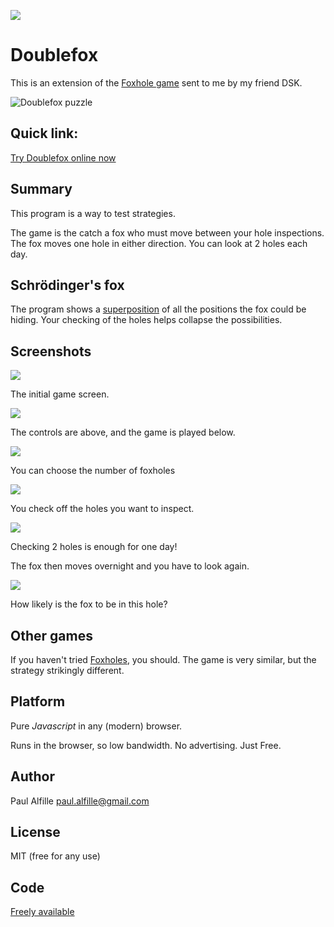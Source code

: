 ![](images/icon.png)

# Doublefox

This is an extension of the [Foxhole game](https://alfille.github.io/foxhole.github.io/) sent to me by my friend DSK.

![Doublefox puzzle](images/DFgame.png)

## Quick link:
[Try Doublefox online now](https://alfille.github.io/doublefox.github.io/)

## Summary

This program is a way to test strategies.

The game is the catch a fox who must move between your hole inspections. The fox moves one hole in either direction. You can look at 2 holes each day.

## Schrödinger's fox

The program shows a [superposition](https://en.wikipedia.org/wiki/Schr%C3%B6dinger%27s_cat) of all the positions the fox could be hiding. Your checking of the holes helps collapse the possibilities.

## Screenshots

![](images/DF0.png)

The initial game screen.

![](images/DFareas.png)

The controls are above, and the game is played below.

![](images/DFholes.png)

You can choose the number of foxholes

![](images/DFchoose1.png)

You check off the holes you want to inspect.

![](images/DFround.png)

Checking 2 holes is enough for one day!

The fox then moves overnight and you have to look again.

![](images/DFstats.png)

How likely is the fox to be in this hole?


## Other games

If you haven't tried [Foxholes](https://alfille.github.io/foxhole.github.io/), you should. The game is very similar, but the strategy strikingly different.

## Platform

Pure *Javascript* in any (modern) browser.

Runs in the browser, so low bandwidth. No advertising. Just Free.

## Author

Paul Alfille paul.alfille@gmail.com

## License

MIT (free for any use)

## Code

[Freely available](https://github.com/alfille/doublefox.github.io)
